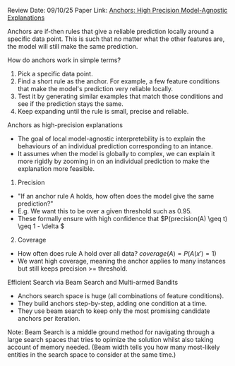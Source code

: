 Review Date: 09/10/25
Paper Link: [Anchors: High Precision Model-Agnostic Explanations](https://www.cl.cam.ac.uk/teaching/2425/L193/files/pres1-sonia.pdf)

Anchors are if-then rules that give a reliable prediction locally around a specific data point. This is such that no matter what the other features are, the model will still make the same prediction. 

How do anchors work in simple terms?
1. Pick a specific data point.
2. Find a short rule as the anchor. For example, a few feature conditions that make the model's prediction very reliable locally.
3. Test it by generating similar examples that match those conditions and see if the prediction stays the same.
4. Keep expanding until the rule is small, precise and reliable.

Anchors as high-precision explanations
- The goal of local model-agnostic interpretebility is to explain the behaviours of an individual prediction corresponding to an intance.
- It assumes when the model is globally to complex, we can explain it more rigidly by zooming in on an individual prediction to make the explanation more feasible.

1. Precision 
- "If an anchor rule A holds, how often does the model give the same prediction?"
- E.g. We want this to be over a given threshold such as 0.95.
- These formally ensure with high confidence that
  $P(precision(A) \geq t) \geq 1 - \delta $

2. Coverage
- How often does rule A hold over all data?
  $coverage(A) = P(A(x') = 1)$
- We want high coverage, meaning the anchor applies to many instances but still keeps precision >= threshold.

Efficient Search via Beam Search and Multi-armed Bandits
- Anchors search space is huge (all combinations of feature conditions).
- They build anchors step-by-step, adding one condition at a time.
- They use beam search to keep only the most promising candidate anchors per iteration.

Note: Beam Search is a middle ground method for navigating through a large search spaces that tries to opimize the solution whilst also taking account of memory needed. (Beam width tells you how many most-likely entities in the search space to consider at the same time.)





